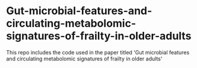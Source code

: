 # Gut-microbial-features-and-circulating-metabolomic-signatures-of-frailty-in-older-adults
This repo includes the code used in the paper titled 'Gut microbial features and circulating metabolomic signatures of frailty in older adults'
